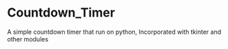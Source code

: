 # Countdown_Timer
A simple countdown timer that run on python, Incorporated with tkinter and other modules
